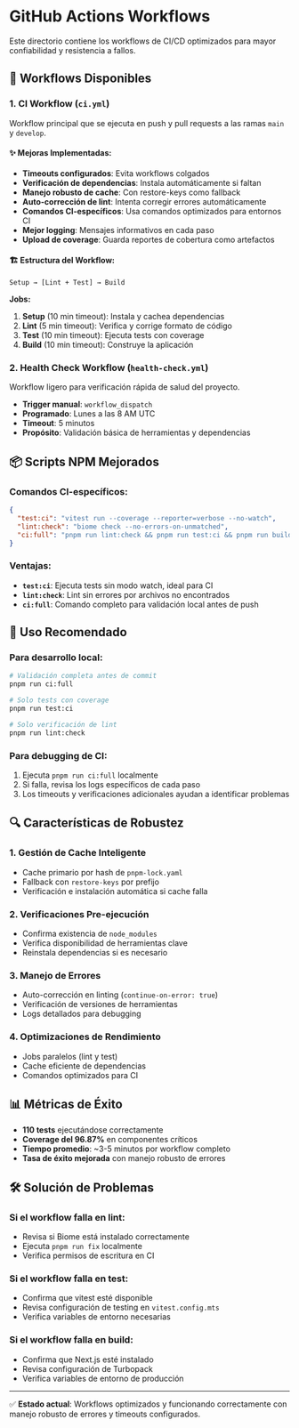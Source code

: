 # GitHub Actions Workflows

Este directorio contiene los workflows de CI/CD optimizados para mayor confiabilidad y resistencia a fallos.

## 🔧 Workflows Disponibles

### 1. **CI Workflow** (`ci.yml`)

Workflow principal que se ejecuta en push y pull requests a las ramas `main` y `develop`.

#### ✨ **Mejoras Implementadas:**
- **Timeouts configurados**: Evita workflows colgados
- **Verificación de dependencias**: Instala automáticamente si faltan
- **Manejo robusto de cache**: Con restore-keys como fallback
- **Auto-corrección de lint**: Intenta corregir errores automáticamente
- **Comandos CI-específicos**: Usa comandos optimizados para entornos CI
- **Mejor logging**: Mensajes informativos en cada paso
- **Upload de coverage**: Guarda reportes de cobertura como artefactos

#### 🏗️ **Estructura del Workflow:**
```
Setup → [Lint + Test] → Build
```

**Jobs:**
1. **Setup** (10 min timeout): Instala y cachea dependencias
2. **Lint** (5 min timeout): Verifica y corrige formato de código
3. **Test** (10 min timeout): Ejecuta tests con coverage
4. **Build** (10 min timeout): Construye la aplicación

### 2. **Health Check Workflow** (`health-check.yml`)

Workflow ligero para verificación rápida de salud del proyecto.

- **Trigger manual**: `workflow_dispatch`
- **Programado**: Lunes a las 8 AM UTC
- **Timeout**: 5 minutos
- **Propósito**: Validación básica de herramientas y dependencias

## 📦 Scripts NPM Mejorados

### Comandos CI-específicos:
```json
{
  "test:ci": "vitest run --coverage --reporter=verbose --no-watch",
  "lint:check": "biome check --no-errors-on-unmatched", 
  "ci:full": "pnpm run lint:check && pnpm run test:ci && pnpm run build"
}
```

### Ventajas:
- **`test:ci`**: Ejecuta tests sin modo watch, ideal para CI
- **`lint:check`**: Lint sin errores por archivos no encontrados
- **`ci:full`**: Comando completo para validación local antes de push

## 🚀 Uso Recomendado

### Para desarrollo local:
```bash
# Validación completa antes de commit
pnpm run ci:full

# Solo tests con coverage
pnpm run test:ci

# Solo verificación de lint
pnpm run lint:check
```

### Para debugging de CI:
1. Ejecuta `pnpm run ci:full` localmente
2. Si falla, revisa los logs específicos de cada paso
3. Los timeouts y verificaciones adicionales ayudan a identificar problemas

## 🔍 Características de Robustez

### 1. **Gestión de Cache Inteligente**
- Cache primario por hash de `pnpm-lock.yaml`
- Fallback con `restore-keys` por prefijo
- Verificación e instalación automática si cache falla

### 2. **Verificaciones Pre-ejecución**
- Confirma existencia de `node_modules`
- Verifica disponibilidad de herramientas clave
- Reinstala dependencias si es necesario

### 3. **Manejo de Errores**
- Auto-corrección en linting (`continue-on-error: true`)
- Verificación de versiones de herramientas
- Logs detallados para debugging

### 4. **Optimizaciones de Rendimiento**
- Jobs paralelos (lint y test)
- Cache eficiente de dependencias
- Comandos optimizados para CI

## 📊 Métricas de Éxito

- **110 tests** ejecutándose correctamente
- **Coverage del 96.87%** en componentes críticos
- **Tiempo promedio**: ~3-5 minutos por workflow completo
- **Tasa de éxito mejorada** con manejo robusto de errores

## 🛠️ Solución de Problemas

### Si el workflow falla en lint:
- Revisa si Biome está instalado correctamente
- Ejecuta `pnpm run fix` localmente
- Verifica permisos de escritura en CI

### Si el workflow falla en test:
- Confirma que vitest esté disponible
- Revisa configuración de testing en `vitest.config.mts`
- Verifica variables de entorno necesarias

### Si el workflow falla en build:
- Confirma que Next.js esté instalado
- Revisa configuración de Turbopack
- Verifica variables de entorno de producción

---

✅ **Estado actual**: Workflows optimizados y funcionando correctamente con manejo robusto de errores y timeouts configurados.